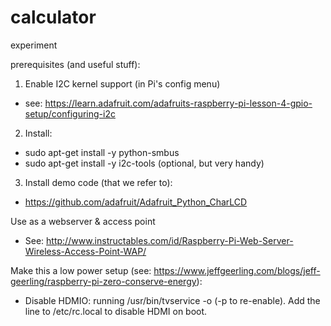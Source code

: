 # calculator
experiment

prerequisites (and useful stuff):

1. Enable I2C kernel support (in Pi's config menu)
- see: https://learn.adafruit.com/adafruits-raspberry-pi-lesson-4-gpio-setup/configuring-i2c

2. Install:
- sudo apt-get install -y python-smbus
- sudo apt-get install -y i2c-tools (optional, but very handy)

3. Install demo code (that we refer to):
- https://github.com/adafruit/Adafruit_Python_CharLCD 


Use as a webserver & access point
- See: http://www.instructables.com/id/Raspberry-Pi-Web-Server-Wireless-Access-Point-WAP/

Make this a low power setup (see: https://www.jeffgeerling.com/blogs/jeff-geerling/raspberry-pi-zero-conserve-energy):
- Disable HDMIO: running /usr/bin/tvservice -o (-p to re-enable). Add the line to /etc/rc.local to disable HDMI on boot.
